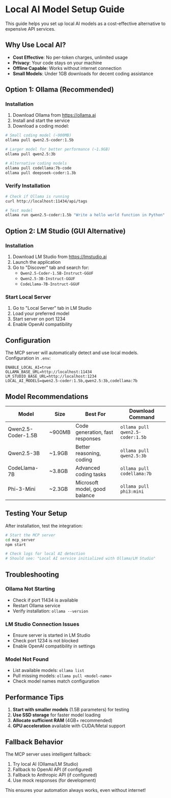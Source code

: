 # Local AI Model Setup Guide

This guide helps you set up local AI models as a cost-effective alternative to expensive API services.

## Why Use Local AI?

- **Cost Effective**: No per-token charges, unlimited usage
- **Privacy**: Your code stays on your machine
- **Offline Capable**: Works without internet connection
- **Small Models**: Under 1GB downloads for decent coding assistance

## Option 1: Ollama (Recommended)

### Installation
1. Download Ollama from https://ollama.ai
2. Install and start the service
3. Download a coding model:

```bash
# Small coding model (~900MB)
ollama pull qwen2.5-coder:1.5b

# Larger model for better performance (~1.9GB)  
ollama pull qwen2.5:3b

# Alternative coding models
ollama pull codellama:7b-code
ollama pull deepseek-coder:1.3b
```

### Verify Installation
```bash
# Check if Ollama is running
curl http://localhost:11434/api/tags

# Test model
ollama run qwen2.5-coder:1.5b "Write a hello world function in Python"
```

## Option 2: LM Studio (GUI Alternative)

### Installation
1. Download LM Studio from https://lmstudio.ai
2. Launch the application
3. Go to "Discover" tab and search for:
   - `Qwen2.5-Coder-1.5B-Instruct-GGUF`
   - `Qwen2.5-3B-Instruct-GGUF`
   - `CodeLlama-7B-Instruct-GGUF`

### Start Local Server
1. Go to "Local Server" tab in LM Studio
2. Load your preferred model
3. Start server on port 1234
4. Enable OpenAI compatibility

## Configuration

The MCP server will automatically detect and use local models. Configuration in `.env`:

```env
ENABLE_LOCAL_AI=true
OLLAMA_BASE_URL=http://localhost:11434
LM_STUDIO_BASE_URL=http://localhost:1234
LOCAL_AI_MODELS=qwen2.5-coder:1.5b,qwen2.5:3b,codellama:7b
```

## Model Recommendations

| Model | Size | Best For | Download Command |
|-------|------|----------|-----------------|
| Qwen2.5-Coder-1.5B | ~900MB | Code generation, fast responses | `ollama pull qwen2.5-coder:1.5b` |
| Qwen2.5-3B | ~1.9GB | Better reasoning, coding | `ollama pull qwen2.5:3b` |
| CodeLlama-7B | ~3.8GB | Advanced coding tasks | `ollama pull codellama:7b` |
| Phi-3-Mini | ~2.3GB | Microsoft model, good balance | `ollama pull phi3:mini` |

## Testing Your Setup

After installation, test the integration:

```bash
# Start the MCP server
cd mcp_server
npm start

# Check logs for local AI detection
# Should see: "Local AI service initialized with Ollama/LM Studio"
```

## Troubleshooting

### Ollama Not Starting
- Check if port 11434 is available
- Restart Ollama service
- Verify installation: `ollama --version`

### LM Studio Connection Issues
- Ensure server is started in LM Studio
- Check port 1234 is not blocked
- Enable OpenAI compatibility in settings

### Model Not Found
- List available models: `ollama list`
- Pull missing models: `ollama pull <model-name>`
- Check model names match configuration

## Performance Tips

1. **Start with smaller models** (1.5B parameters) for testing
2. **Use SSD storage** for faster model loading
3. **Allocate sufficient RAM** (4GB+ recommended)
4. **GPU acceleration** available with CUDA/Metal support

## Fallback Behavior

The MCP server uses intelligent fallback:
1. Try local AI (Ollama/LM Studio)
2. Fallback to OpenAI API (if configured)
3. Fallback to Anthropic API (if configured)
4. Use mock responses (for development)

This ensures your automation always works, even without internet!